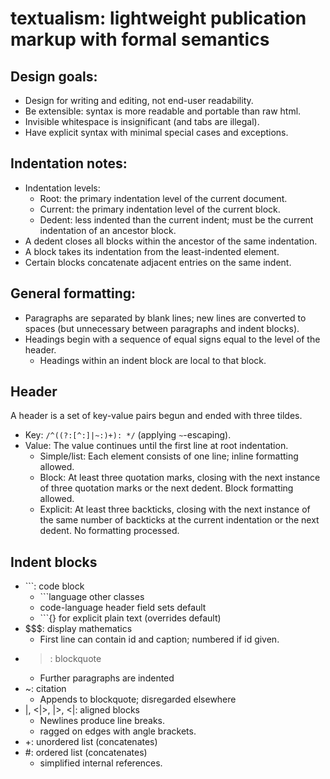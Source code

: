 # textualism: lightweight publication markup with formal semantics

## Design goals:
+ Design for writing and editing, not end-user readability.
+ Be extensible: syntax is more readable and portable than raw html.
+ Invisible whitespace is insignificant (and tabs are illegal).
+ Have explicit syntax with minimal special cases and exceptions.

## Indentation notes:
+ Indentation levels:
  + Root: the primary indentation level of the current document.
  + Current: the primary indentation level of the current block.
  + Dedent: less indented than the current indent; must be the current indentation of an ancestor block.
+ A dedent closes all blocks within the ancestor of the same indentation.
+ A block takes its indentation from the least-indented element.
+ Certain blocks concatenate adjacent entries on the same indent.

## General formatting:
+ Paragraphs are separated by blank lines; new lines are converted to spaces (but unnecessary between paragraphs and indent blocks).
+ Headings begin with a sequence of equal signs equal to the level of the header.
  + Headings within an indent block are local to that block.

## Header

A header is a set of key-value pairs begun and ended with three tildes.
+ Key: `/^((?:[^:]|~:)+): */` (applying `~`-escaping).
+ Value: The value continues until the first line at root indentation.
  + Simple/list: Each element consists of one line; inline formatting allowed.
  + Block: At least three quotation marks, closing with the next instance of three quotation marks or the next dedent. Block formatting allowed.
  + Explicit: At least three backticks, closing with the next instance of the same number of backticks at the current indentation or the next dedent. No formatting processed.

## Indent blocks
+ \`\`\`: code block
  + \`\`\`language other classes
  + code-language header field sets default
  + \`\`\`{} for explicit plain text (overrides default)
+ $$$: display mathematics
  + First line can contain id and caption; numbered if id given.
+ >: blockquote
  + Further paragraphs are indented
+ ~: citation
  + Appends to blockquote; disregarded elsewhere
+ |, <|>, |>, <|: aligned blocks
  + Newlines produce line breaks.
  + ragged on edges with angle brackets.
+ +: unordered list (concatenates)
+ #: ordered list (concatenates)
  + simplified internal references.
